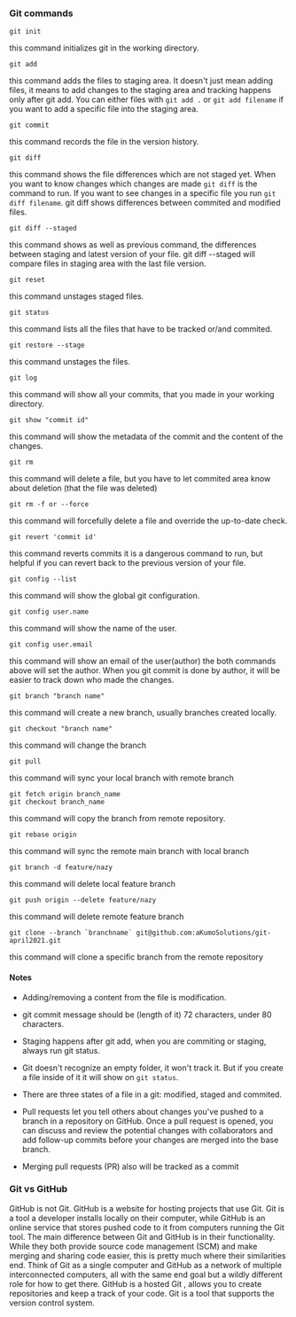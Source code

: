 ### Git commands

```
git init
```
this command initializes git in the working directory.
```
git add
```
this command adds the files to staging area. It doesn't just mean adding files, it means to add changes to the staging area and tracking happens only after git add. You can either files with ```git add .``` or ```git add filename``` if you want to add a specific file into the staging area.
```
git commit
```
this command records the file in the version history.
```
git diff
```
this command shows the file differences which are not staged yet. When you want to know changes which changes are made ```git diff``` is the command to run. If you want to see changes in a specific file you run ```git diff filename```. git diff shows differences between commited and modified files.
```
git diff --staged 
```
this command shows as well as previous command, the differences between staging and latest version of your file. git diff --staged will compare files in staging area with the last file version.
```
git reset
```
this command unstages staged files.
```
git status
```
this command lists all the files that have to be tracked or/and commited.
```
git restore --stage
```
this command unstages the files.
```
git log 
```
this command will show all your commits, that you made in your working directory.
```
git show "commit id" 
```
this command will show the metadata of the commit and the content of the changes.
```
git rm 
```
this command will delete a file, but you have to let commited area know about deletion (that the file was deleted)
```
git rm -f or --force
```
this command will forcefully delete a file and override the up-to-date check.
```
git revert 'commit id'
```
this command reverts commits it is a dangerous command to run, but helpful if you can revert back to the previous version of your file. 
```
git config --list
```
this command will show the global git configuration.
```
git config user.name
```
this command will show the name of the user.
```
git config user.email
```
this command will show  an email of the user(author)
the both commands above will set the author. When you git commit is done by author, it will be easier to track down who made the changes.
```
git branch "branch name"
```
this command will create a new branch, usually branches created locally.
```
git checkout "branch name"
```
this command will change the branch
```
git pull
```
this command will sync your local branch with remote branch
```
git fetch origin branch_name
git checkout branch_name
```
this command will copy the branch from remote repository.
```
git rebase origin 
```
this command will sync the remote main branch with local branch
```
git branch -d feature/nazy
```
this command will delete local feature branch
```
git push origin --delete feature/nazy
```
this command will delete remote feature branch
```
git clone --branch `branchname` git@github.com:aKumoSolutions/git-april2021.git
```
this command will clone a specific branch from the remote repository

#### Notes

- Adding/removing a content from the file is modification.

- git commit message should be (length of it) 72 characters, under 80 characters.

- Staging happens after git add, when you are commiting or staging, always run git status.

- Git doesn't recognize an empty folder, it won't track it. But if you create a file inside of it it will show on ```git status```.

- There are three states of a file in a git: modified, staged and commited.

- Pull requests let you tell others about changes you've pushed to a branch in a repository on GitHub. Once a pull request is opened, you can discuss and review the potential changes with collaborators and add follow-up commits before your changes are merged into the base branch.

- Merging pull requests (PR) also will be tracked as a commit

### Git vs GitHub

GitHub is not Git. GitHub is a website for hosting projects that use Git. Git is a tool a developer installs locally on their computer, while GitHub is an online service that stores  pushed code to it from computers running the Git tool. The main difference between Git and GitHub is in their functionality. While they both provide source code management (SCM) and make merging and sharing code easier, this is pretty much where their similarities end. Think of Git as a single computer and GitHub as a network of multiple interconnected computers, all with the same end goal but a wildly different role for how to get there.
GitHub is  a hosted Git ,  allows you to create repositories and keep a track of your code.  Git is a tool that supports the version control system. 
